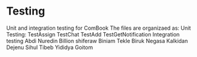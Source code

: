# Testing
Unit and integration testing for ComBook
The files are organizaed as:
  Unit Testing:
    TestAssign
    TestChat
    TestAdd
    TestGetNotification
  Integration testing
Abdi Nuredin
Billion shiferaw
Biniam Tekle
Biruk Negasa
Kalkidan Dejenu
Sihul Tibeb
Yididya Goitom

